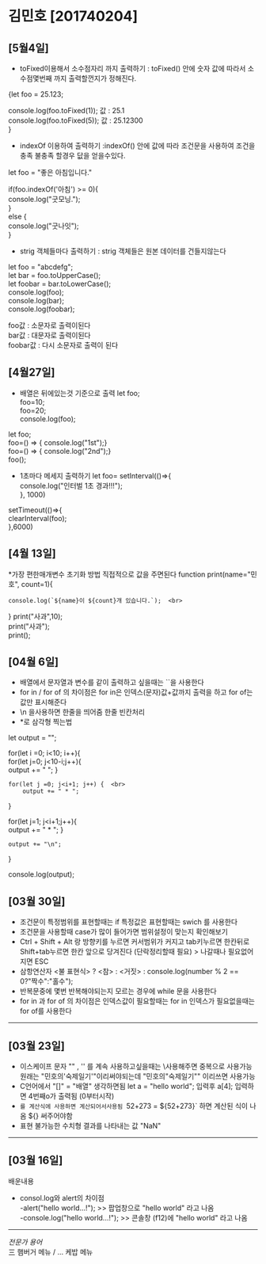 # 김민호 [201740204]

## [5월4일]
* toFixed이용해서 소수점자리 까지 출력하기 : toFixed() 안에 숫자 값에 따라서 소수점몇번째 까지 출력할껀지가 정해진다.<br>

{let foo = 25.123;<br>

console.log(foo.toFixed(1));  값 : 25.1<br>
console.log(foo.toFixed(5));  값 : 25.12300<br>}
* indexOf 이용하여 출력하기 :indexOf() 안에 값에 따라 조건문을 사용하여 조건을 충족 불충족 할경우 닶을 얻을수있다.<br>

let foo = "좋은 아침입니다."<br>

if(foo.indexOf('아침') >= 0){<br>
    console.log("굿모닝.");<br>
}<br>
else {<br>
    console.log("굿나잇");<br>
}<br>

* strig 객체들마다 출력하기 : strig 객체들은 원본 데이터를 건들지않는다<br>

let foo = "abcdefg";<br>
let bar = foo.toUpperCase();<br>
let foobar = bar.toLowerCase();<br>
console.log(foo);<br>
console.log(bar);<br>
console.log(foobar);<br>

foo값 : 소문자로  출력이된다<br>
bar값 : 대문자로  출력이된다<br>
foobar값 : 다시 소문자로 출력이 된다<br>



## [4월27일]

* 배열은 뒤에있는것 기준으로 출력
let foo;<br>
 foo=10;<br>
 foo=20;<br>
 console.log(foo);<br>

 let foo;<br>
 foo=() => { console.log("1st");}<br>
 foo=() => { console.log("2nd");}<br>
 foo();<br>
 * 1초마다 메세지 출력하기
  let foo= setInterval(()=>{<br>
     console.log("인터벌 1초 경과!!!");<br>
 }, 1000)<br>

 setTimeout(()=>{<br>
     clearInterval(foo);<br>
 },6000)<br>
## [4월 13일]
*가장 편한매개변수 초기화 방법 직접적으로 값을 주면된다
function print(name="민호", count=1){<br>

    console.log(`${name}이 ${count}개 있습니다.`);  <br>
}
print("사과",10); <br>
print("사과"); <br>
print(); <br>
## [04월 6일]
* 배열에서 문자열과 변수를 같이 출력하고 싶을때는 ``을 사용한다
* for in / for of 의 차이점은 for in은 인덱스(문자)값+값까지 출력을 하고 for of는 값만 표시해준다
* \n 을사용하면 한줄을 띄어줌 한줄 빈칸처리
* *로 삼각형 찍는법 

let output = "";

for(let i =0; i<10; i++){ <br>
    for(let j=0; j<10-i;j++){ <br>
        output += " ";
    }

    for(let j =0; j<i+1; j++) {  <br>
        output += " * "; 
}

for(let j=1; j<i+1;j++){ <br>
    output += " * ";
}

    output += "\n";
}

console.log(output);

## [03월 30일]
* 조건문이 특정범위를 표현할때는 if 특정값은 표현할때는 swich 를 사용한다<br>
* 조건문을 사용할때 case가 많이 들어가면 범위설정이 맞는지 확인해보기<br>
* Ctrl + Shift + Alt 랑 방향키를 누르면 커서범위가 커지고 tab키누르면 한칸뒤로 Shift+tab누르면 한칸 앞으로 당겨진다 (단락정리할때 필요) > 나갈때나 필요없어지면 ESC<br>
* 삼항연산자 <불 표현식> ? <참> : <거짓>  : console.log(number % 2 == 0?"짝수":"홀수");<br>
* 반복문중에 몇번 반복해야되는지 모르는 경우에 while 문을 사용한다<br>
* for in 과 for of 의 차이점은 인덱스값이 필요할때는 for in 인덱스가 필요없을때는 for of를 사용한다<br>


***
## [03월 23일]

*   이스케이프 문자 "" , '' 를 계속 사용하고싶을때는 \사용해주면 중복으로 사용가능 원래는 "민호의'숙제일기'"이리써야되는데 "민호의\"숙제일기\"" 이리쓰면 사용가능<br>
*   C언어에서 "[]" =  "배열" 생각하면됨 let a = "hello world"; 입력후 a[4]; 입력하면 4번째o가 출력됨 (0부터시작) <br>
*   `를 계산식에 사용하면 계산되어서사용됨 `52+273 = ${52+273}` 하면 계산된 식이 나옴 ${} 써주어야함<br>
*   표현 불가능한 수치형 결과를 나타내는 값 "NaN"<br>



***
## [03월 16일]

<!-- > 오늘 배운 내용 요약 <br /> -->
<!-- > 여러줄 요약<br> -->
<!-- > 3번 -->
<!-- *** -->
배운내용<br>
*   consol.log와 alert의 차이점<br>
    -alert("hello world...!");  >> 팝업창으로 "hello world" 라고 나옴<br>
    -console.log("hello world...!");  >> 콘솔창 (f12)에 "hello world" 라고 나옴<br>



***
*전문가 용어*<br>
三 햄버거 메뉴 / ... 케밥 메뉴 <br>

<table>
</tabla>

